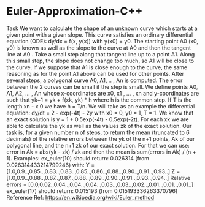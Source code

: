 # Euler-Approximation-C++

Task
We want to calculate the shape of an unknown curve which starts at a given point
with a given slope. This curve satisfies an ordinary differential equation (ODE):
dy/dx = f(x, y(x)) with y(x0) = y0.
The starting point A0 (x0, y0) is known as well as the slope to the curve
at A0 and then the tangent line at A0 .
Take a small step along that tangent line up to a point A1. Along this small step,
the slope does not change too much, so A1 will be close to the curve.
If we suppose that A1 is close enough to the curve, the same reasoning
as for the point A1 above can be used for other points.
After several steps, a polygonal curve A0, A1, .. , An is computed.
The error between the 2 curves can be small if the step is small.
We define points A0, A1, A2, ... , An
whose x-coordinates are x0, x1 , ... , xn
and y-coordinates are such that yk+1 = yk + f(xk, yk) * h
where h is the common step. If T is the length xn - x 0 we have h = T/n.
We will take as an example the differential equation:
dy/dt = 2 - exp(-4t) - 2y with x0 = 0, y0 = 1, T = 1.
We know that an exact solution is y = 1 + 0.5exp(-4t) - 0.5exp(-2t).
For each xk we are able to calculate the yk as well as the values zk of the exact solution.
Our task is, for a given number n of steps, to return the mean (truncated to 6 decimals) of the relative errors between the yk of the n+1 points, Ak of our polygonal line, and the n+1 zk of our exact solution.
For that we can use:
error in Ak = abs(yk - zk) / zk and then the mean is sum(errors in Ak) / (n + 1).
Examples:
ex_euler(10) should return: 0.026314 (from 0.026314433214799246) with:
Y = [1.0,0.9..,0.85..,0.83..,0.83..,0.85..,0.86..,0.88..,0.90..,0.91..,0.93..]
Z = [1.0,0.9..,0.88..,0.87..,0.87..,0.88..,0.89..,0.90..,0.91..,0.93..,0.94..]
Relative errors = [0.0,0.02.,0.04..,0.04..,0.04..,0.03..,0.03..,0.02..,0.01..,0.01..,0.01..]
ex_euler(17) should return: 0.015193 (from 0.015193336263370796)
Reference
Ref: https://en.wikipedia.org/wiki/Euler_method
